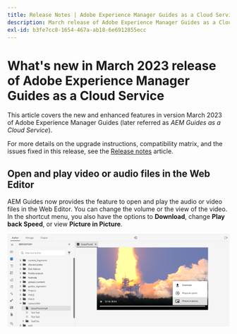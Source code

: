```yaml
---
title: Release Notes | Adobe Experience Manager Guides as a Cloud Service, March 2023 release
description: March release of Adobe Experience Manager Guides as a Cloud Service
exl-id: b3fe7cc8-1654-467a-ab18-6e6912855ecc
---
```


# What's new in March 2023 release of Adobe Experience Manager Guides as a Cloud Service

This article covers the new and enhanced features in version March 2023 of Adobe Experience Manager Guides (later referred as *AEM Guides as a Cloud Service*).

For more details on the upgrade instructions, compatibility matrix, and the issues fixed in this release, see the [Release notes](release-notes-2023.3.0.md) article.


## Open and play video or audio files in the Web Editor

AEM Guides now provides the feature to open and play the audio or video files in the Web Editor. You can change the volume or the view of the video. In the shortcut menu, you  also have the options to **Download**, change **Play back Speed**, or view **Picture in Picture**.

<img  src ="assets/video-web-editor.png" alt="play video" width=600>

